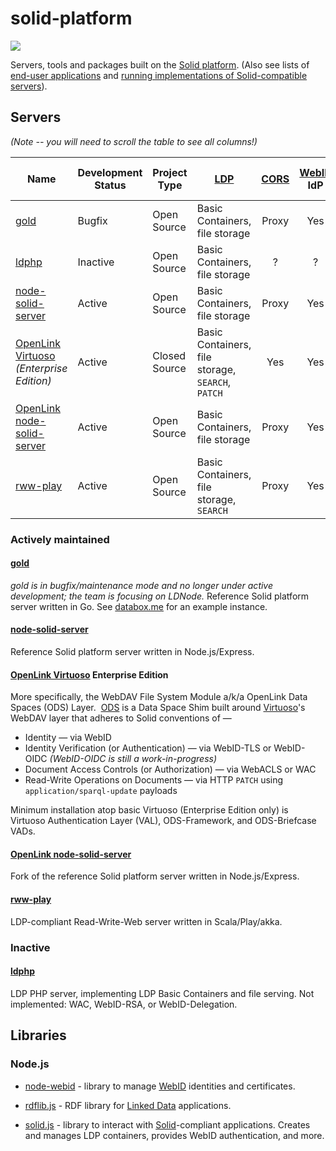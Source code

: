 # solid-platform
[![](https://img.shields.io/badge/project-Solid-7C4DFF.svg?style=flat-square)](https://github.com/solid/solid)

Servers, tools and packages built on the
[Solid platform](https://github.com/solid/solid-spec).
(Also see lists of [end-user applications](https://github.com/solid/solid-apps) and [running implementations of Solid-compatible servers](https://github.com/solid/node-solid-server/wiki/Running-Test-Implementations-of-Solid-compatible-servers)).

## Servers
_(Note -- you will need to scroll the table to see all columns!)_

Name | Development Status | Project Type | [LDP](https://www.w3.org/TR/ldp/) | [CORS](https://github.com/solid/solid-spec/blob/master/recommendations-server.md) | [WebID](https://github.com/solid/solid-spec/blob/master/solid-webid-profiles.md) IdP | [WebID-TLS](https://github.com/solid/solid-spec/blob/master/authn-webid-tls.md) | [WebID-OIDC](https://github.com/solid/webid-oidc-spec) | [WebID-RSA](https://github.com/solid/solid/blob/master/proposals/auth-webid-rsa.md) | WebID-TLS + Delegation | [WAC](https://github.com/solid/web-access-control-spec) | [WSS](https://github.com/solid/solid-spec/blob/master/api-websockets.md) | 
-----|-----|-----|-----|:----:|:--------------:|:---------:|:----------:|:---------:|:----------------:|:---:|:---:|
[gold](https://github.com/linkeddata/gold) | Bugfix | Open Source | Basic Containers, file storage | Proxy | Yes | Yes | No | Yes | Yes | Yes | Yes | 
[ldphp](https://github.com/linkeddata/ldphp) | Inactive | Open Source | Basic Containers, file storage | ? | ? | ? | No | No | No | No | ? | 
[node-solid-server](https://github.com/solid/node-solid-server/) | Active | Open Source | Basic Containers, file storage | Proxy | Yes | Yes | Yes | No | In Progress | Yes | Yes | 
[OpenLink Virtuoso](http://virtuoso.openlinksw.com/) _(Enterprise Edition)_ | Active | Closed Source | Basic Containers, file storage, `SEARCH`, `PATCH` | Yes | Yes | Yes | Yes | Not Planned | Yes | Yes | Yes | 
[OpenLink node-solid-server](https://github.com/OpenLinkSoftware/node-solid-server) | Active | Open Source | Basic Containers, file storage | Proxy | Yes | Yes | Yes | No | Yes | Yes | Yes | 
[rww-play](https://github.com/read-write-web/rww-play) | Active | Open Source | Basic Containers, file storage, `SEARCH` | Proxy | Yes | Yes | No | No | N/A | Yes | ? | 

### Actively maintained

#### [gold](https://github.com/linkeddata/gold)
*gold is in bugfix/maintenance mode and no longer under active development; the team is focusing on LDNode.*
Reference Solid platform server written in Go.
See [databox.me](https://databox.me/) for an example instance.

#### [node-solid-server](https://github.com/solid/node-solid-server/)
Reference Solid platform server written in Node.js/Express.

#### [OpenLink Virtuoso](http://virtuoso.openlinksw.com/) Enterprise Edition
More specifically, the WebDAV File System Module a/k/a OpenLink Data Spaces (ODS) Layer.  [ODS](http://ods.openlinksw.com/owiki/wiki/ODS) is a Data Space Shim built around [Virtuoso](https://virtuoso.openlinksw.com/)'s WebDAV layer that adheres to Solid conventions of —
* Identity — via WebID
* Identity Verification (or Authentication) — via WebID-TLS or WebID-OIDC _(WebID-OIDC is still a work-in-progress)_
* Document Access Controls (or Authorization) — via WebACLS or WAC
* Read-Write Operations on Documents — via HTTP `PATCH` using `application/sparql-update` payloads

Minimum installation atop basic Virtuoso (Enterprise Edition only) is Virtuoso Authentication Layer (VAL), ODS-Framework, and ODS-Briefcase VADs.

#### [OpenLink node-solid-server](https://github.com/OpenLinkSoftware/node-solid-server)
Fork of the reference Solid platform server written in Node.js/Express.

#### [rww-play](https://github.com/read-write-web/rww-play)
LDP-compliant Read-Write-Web server written in Scala/Play/akka.

### Inactive

#### [ldphp](https://github.com/linkeddata/ldphp)
LDP PHP server, implementing LDP Basic Containers and file serving.
Not implemented: WAC, WebID-RSA, or WebID-Delegation.

## Libraries

### Node.js
* [node-webid](https://github.com/linkeddata/node-webid/) - library to manage
    [WebID](http://www.w3.org/2005/Incubator/webid/spec/identity/) identities
    and certificates.

* [rdflib.js](https://github.com/linkeddata/rdflib.js/) - RDF library for
    [Linked Data](http://www.w3.org/DesignIssues/LinkedData.html) applications.

* [solid.js](https://github.com/solid/solid.js) - library to interact with
    [Solid](https://github.com/solid/solid-spec)-compliant applications.
    Creates and manages LDP containers, provides WebID authentication, and more.

